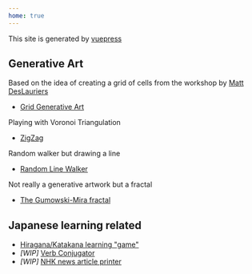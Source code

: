 ```yaml
---
home: true
---
```


This site is generated by [vuepress](https://vuepress.vuejs.org/)

## Generative Art

Based on the idea of creating a grid of cells from the workshop by [Matt DesLauriers](https://frontendmasters.com/courses/canvas-webgl/)

* [Grid Generative Art](https://grid-art.bulkan.dev)
 
Playing with Voronoi Triangulation 
* [ZigZag](https://zigzag.bulkan.dev)

Random walker but drawing a line
* [Random Line Walker](https://walker.bulkan.dev)

Not really a generative artwork but a fractal
* [The Gumowski-Mira fractal](https://mira.bulkan.dev)

## Japanese learning related

* [Hiragana/Katakana learning "game"](https://kana-game.bulkan.dev)
* _[WIP]_ [Verb Conjugator](https://doushi.bulkan.dev)
* _[WIP]_ [NHK news article printer](https://nhk-printer.bulkan.dev)

